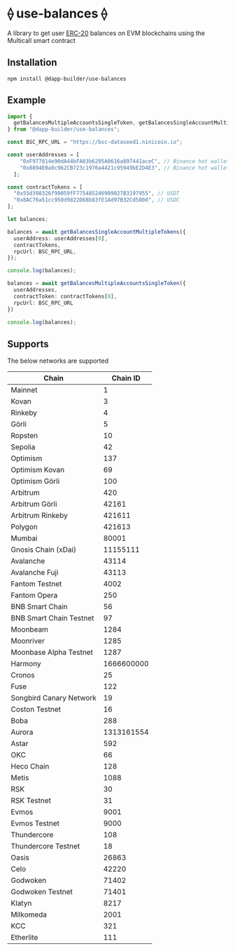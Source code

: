 # ⟠ use-balances ⟠

A library to get user [ERC-20](https://ethereum.org/en/developers/docs/standards/tokens/erc-20/) balances on EVM blockchains using the Multicall smart contract

## Installation

```
npm install @dapp-builder/use-balances

```

## Example

```typescript
import { 
  getBalancesMultipleAccountsSingleToken, getBalancesSingleAccountMultipleTokens 
} from "@dapp-builder/use-balances";

const BSC_RPC_URL = "https://bsc-dataseed1.ninicoin.io";

const userAddresses = [
    "0xF977814e90dA44bFA03b6295A0616a897441aceC", // Binance hot wallet
    "0x8894E0a0c962CB723c1976a4421c95949bE2D4E3", // Binance hot wallet
  ]; 

const contractTokens = [
  "0x55d398326f99059fF775485246999027B3197955", // USDT
  "0x8AC76a51cc950d9822D68b83fE1Ad97B32Cd580d", // USDC
];

let balances;

balances = await getBalancesSingleAccountMultipleTokens({
  userAddress: userAddresses[0],
  contractTokens,
  rpcUrl: BSC_RPC_URL,
});

console.log(balances);

balances = await getBalancesMultipleAccountsSingleToken({
  userAddresses,
  contractToken: contractTokens[0],
  rpcUrl: BSC_RPC_URL
})

console.log(balances);

```

## Supports

The below networks are supported 

| Chain                   | Chain ID   |
| ----------------------- | ---------- |
| Mainnet                 | 1          |
| Kovan                   | 3          |
| Rinkeby                 | 4          |
| Görli                   | 5          |
| Ropsten                 | 10         |
| Sepolia                 | 42         |
| Optimism                | 137        |
| Optimism Kovan          | 69         |
| Optimism Görli          | 100        |
| Arbitrum                | 420        |
| Arbitrum Görli          | 42161      |
| Arbitrum Rinkeby        | 421611     |
| Polygon                 | 421613     |
| Mumbai                  | 80001      |
| Gnosis Chain (xDai)     | 11155111   |
| Avalanche               | 43114      |
| Avalanche Fuji          | 43113      |
| Fantom Testnet          | 4002       |
| Fantom Opera            | 250        |
| BNB Smart Chain         | 56         |
| BNB Smart Chain Testnet | 97         |
| Moonbeam                | 1284       |
| Moonriver               | 1285       |
| Moonbase Alpha Testnet  | 1287       |
| Harmony                 | 1666600000 |
| Cronos                  | 25         |
| Fuse                    | 122        |
| Songbird Canary Network | 19         |
| Coston Testnet          | 16         |
| Boba                    | 288        |
| Aurora                  | 1313161554 |
| Astar                   | 592        |
| OKC                     | 66         |
| Heco Chain              | 128        |
| Metis                   | 1088       |
| RSK                     | 30         |
| RSK Testnet             | 31         |
| Evmos                   | 9001       |
| Evmos Testnet           | 9000       |
| Thundercore             | 108        |
| Thundercore Testnet     | 18         |
| Oasis                   | 26863      |
| Celo                    | 42220      |
| Godwoken                | 71402      |
| Godwoken Testnet        | 71401      |
| Klatyn                  | 8217       |
| Milkomeda               | 2001       |
| KCC                     | 321        |
| Etherlite               | 111        |
